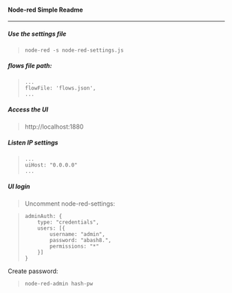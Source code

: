 
#### Node-red Simple Readme

---

##### Use the settings file

> ```
> node-red -s node-red-settings.js
> ```

##### flows  file path:

> ```
> ...
> flowFile: 'flows.json',
> ...
> ```

##### Access the UI

> http://localhost:1880


##### Listen IP settings

> ```
> ...
> uiHost: "0.0.0.0"
> ...
> ```

##### UI login

> Uncomment node-red-settings: 

> ```
> adminAuth: {
>     type: "credentials",
>     users: [{
>         username: "admin",
>         password: "abash8.",
>         permissions: "*"
>     }]
> }
> ```

Create password: 

> ```
> node-red-admin hash-pw
> ```

